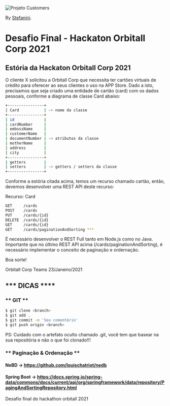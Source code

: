 ![Projeto Customers](http://revistapress.com.br/wp-content/uploads/2018/12/Sem-t%C3%ADtulo19.png)

By [Stefanini](https://stefanini.com/).

# Desafio Final - Hackaton Orbitall Corp 2021

## Estória da Hackaton Orbitall Corp 2021
O cliente X solicitou a Orbitall Corp que necessita ter cartões virtuais de crédito para oferecer ao seus clientes o uso na APP Store. Dado a isto, precisamos que seja criado uma entidade de cartão (card) com os dados pessoais, conforme a diagrama de classe Card abaixo:

```sh
+----------------+
| Card           | -> nome da classe
+----------------+
| id             |
| cardNumber     |
| embossName     |
| customerName   |
| documentNumber | -> atributos da classe
| motherName     |
| address        |
| city           |
+----------------+
| getters        |
| setters        | -> getters / setters da classe
+----------------+
```

Conforme a estória citada acima, temos um recurso chamado cartão, então, devemos desenvolver uma REST API deste recurso:

Recurso: Card

```sh
GET     /cards
POST    /cards
PUT     /cards/{id}
DELETE  /cards/{id}
GET     /cards/{id}
GET     /cards/paginationAndSorting ***
```

É necessário desenvolver o REST Full tanto em Node.js como no Java. Importante que no último REST API acima (/cards/paginationAndSorting), é necessário implementar o conceito de paginação e ordernação.

Boa sorte!

Orbitall Corp Teams
23/Janeiro/2021

## *** DICAS ****

### ** GIT **
```sh
$ git clone <branch>
$ git add .
$ git commit -m 'Seu comentário'
$ git push origin <branch>
```

PS: Cuidado com o artefato oculto chamado .git, você tem que basear na sua repositória e não o que foi clonado!!!

### ** Paginação & Ordenação **
#### NeBD -> https://github.com/louischatriot/nedb
#### Spring Boot -> https://docs.spring.io/spring-data/commons/docs/current/api/org/springframework/data/repository/PagingAndSortingRepository.html

Desafio final do hackathon orbitall 2021
